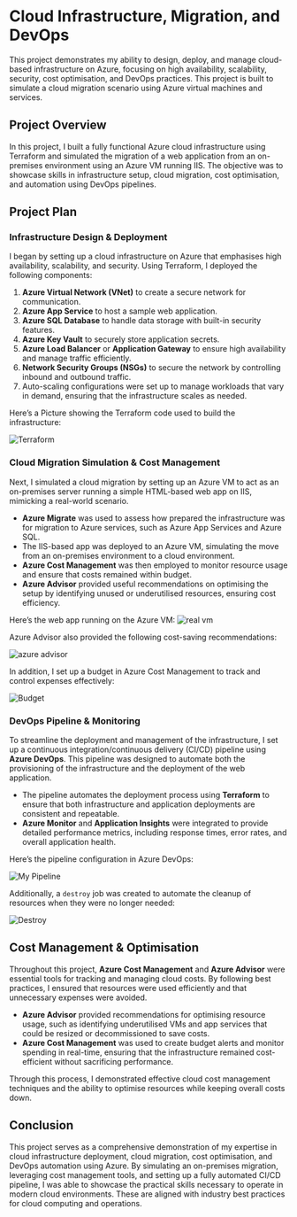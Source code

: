 # Cloud Infrastructure, Migration, and DevOps

This project demonstrates my ability to design, deploy, and manage cloud-based infrastructure on Azure, focusing on high availability, scalability, security, cost optimisation, and DevOps practices. This project is built to simulate a cloud migration scenario using Azure virtual machines and services.

## Project Overview

In this project, I built a fully functional Azure cloud infrastructure using Terraform and simulated the migration of a web application from an on-premises environment using an Azure VM running IIS. The objective was to showcase skills in infrastructure setup, cloud migration, cost optimisation, and automation using DevOps pipelines.

## Project Plan

### Infrastructure Design & Deployment

I began by setting up a cloud infrastructure on Azure that emphasises high availability, scalability, and security. Using Terraform, I deployed the following components:

1. **Azure Virtual Network (VNet)** to create a secure network for communication.
2. **Azure App Service** to host a sample web application.
3. **Azure SQL Database** to handle data storage with built-in security features.
4. **Azure Key Vault** to securely store application secrets.
5. **Azure Load Balancer** or **Application Gateway** to ensure high availability and manage traffic efficiently.
6. **Network Security Groups (NSGs)** to secure the network by controlling inbound and outbound traffic.
7. Auto-scaling configurations were set up to manage workloads that vary in demand, ensuring that the infrastructure scales as needed.

Here’s a Picture showing the Terraform code used to build the infrastructure:

![Terraform](https://github.com/user-attachments/assets/399ce5d4-f932-4ca1-8e64-5c9a6fa39047)


### Cloud Migration Simulation & Cost Management

Next, I simulated a cloud migration by setting up an Azure VM to act as an on-premises server running a simple HTML-based web app on IIS, mimicking a real-world scenario.

- **Azure Migrate** was used to assess how prepared the infrastructure was for migration to Azure services, such as Azure App Services and Azure SQL.
- The IIS-based app was deployed to an Azure VM, simulating the move from an on-premises environment to a cloud environment.
- **Azure Cost Management** was then employed to monitor resource usage and ensure that costs remained within budget.
- **Azure Advisor** provided useful recommendations on optimising the setup by identifying unused or underutilised resources, ensuring cost efficiency.

Here’s the web app running on the Azure VM:
![real vm](https://github.com/user-attachments/assets/a2579dec-f7ec-4707-a65a-c393aa806369)

Azure Advisor also provided the following cost-saving recommendations:

![azure advisor](https://github.com/user-attachments/assets/fbc030d8-eee3-41a1-82b4-900ed168b63c)

In addition, I set up a budget in Azure Cost Management to track and control expenses effectively:

![Budget](https://github.com/user-attachments/assets/bb3f7039-b3a2-47cd-ac47-89aebf34c9ab)

### DevOps Pipeline & Monitoring

To streamline the deployment and management of the infrastructure, I set up a continuous integration/continuous delivery (CI/CD) pipeline using **Azure DevOps**. This pipeline was designed to automate both the provisioning of the infrastructure and the deployment of the web application.

- The pipeline automates the deployment process using **Terraform** to ensure that both infrastructure and application deployments are consistent and repeatable.
- **Azure Monitor** and **Application Insights** were integrated to provide detailed performance metrics, including response times, error rates, and overall application health.

Here’s the pipeline configuration in Azure DevOps:

![My Pipeline](https://github.com/user-attachments/assets/16d3f703-319f-4a7f-bd9e-d048e8412532)

Additionally, a `destroy` job was created to automate the cleanup of resources when they were no longer needed:

![Destroy](https://github.com/user-attachments/assets/53f046b6-ea72-48fc-b335-3ae3230351b6)


## Cost Management & Optimisation

Throughout this project, **Azure Cost Management** and **Azure Advisor** were essential tools for tracking and managing cloud costs. By following best practices, I ensured that resources were used efficiently and that unnecessary expenses were avoided.

- **Azure Advisor** provided recommendations for optimising resource usage, such as identifying underutilised VMs and app services that could be resized or decommissioned to save costs.
- **Azure Cost Management** was used to create budget alerts and monitor spending in real-time, ensuring that the infrastructure remained cost-efficient without sacrificing performance.

Through this process, I demonstrated effective cloud cost management techniques and the ability to optimise resources while keeping overall costs down.

## Conclusion

This project serves as a comprehensive demonstration of my expertise in cloud infrastructure deployment, cloud migration, cost optimisation, and DevOps automation using Azure. By simulating an on-premises migration, leveraging cost management tools, and setting up a fully automated CI/CD pipeline, I was able to showcase the practical skills necessary to operate in modern cloud environments. These are aligned with industry best practices for cloud computing and operations.
